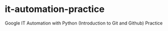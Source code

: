 # it-automation-practice
Google IT Automation with Python (Introduction to Git and Github) Practice
